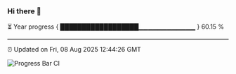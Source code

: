 ### Hi there 👋

⏳ Year progress { ██████████████████▁▁▁▁▁▁▁▁▁▁▁▁ } 60.15 %

---

⏰ Updated on Fri, 08 Aug 2025 12:44:26 GMT

![Progress Bar CI](https://github.com/liununu/liununu/workflows/Progress%20Bar%20CI/badge.svg)

